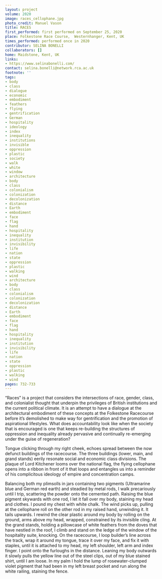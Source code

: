 ```yaml
---
layout: project
volume: 2020
image: races_cellophane.jpg
photo_credit: Manuel Vason
title: RACES
first_performed: first performed on September 25, 2020
place: Folkestone Race Course,  Westernhanger, Kent, UK
times_performed: performed once in 2020
contributor: SELINA BONELLI
collaborators: []
home: Maidstone, Kent, UK
links:
- https://www.selinabonelli.com/
contact: selina.bonelli@network.rca.ac.uk
footnote: ''
tags:
- body
- class
- dialogue
- economic
- embodiment
- feathers
- flying
- gentrification
- German
- hospitality
- ideology
- index
- inequality
- institutions
- invisible
- oppression
- plastic
- society
- walk
- white
- window
- architecture
- body
- class
- colonialism
- colonization
- decolonization
- distance
- Earth
- embodiment
- face
- flag
- hand
- hospitality
- inequality
- institution
- invisibility
- life
- nation
- state
- oppression
- plastic
- walking
- wind
- architecture
- body
- class
- colonialism
- colonization
- decolonization
- distance
- Earth
- embodiment
- face
- flag
- hand
- hospitality
- inequality
- institution
- invisibility
- life
- nation
- state
- oppression
- plastic
- walking
- wind
pages: 732-733
---
```


“Races” is a project that considers the intersections of race, gender, class, and colonialist thought that underpin the privileges of British institutions and the current political climate. It is an attempt to have a dialogue at the architectural embodiment of these concepts at the Folkestone Racecourse before it’s demolished to make way for gentrification and the promotion of aspirational lifestyles. What does accountability look like when the society that is encouraged is one that keeps re-building the structures of oppression and inequality already pervasive and continually re-emerging under the guise of regeneration? 

Tongue clicking through my right cheek, echoes spread between the now defunct buildings of the racecourse. The three buildings (lower, main, and grand stands) eerily resonate social and economic class divisions. The plaque of Lord Kitchener looms over the national flag, the flying cellophane opens into a ribbon in front of it that loops and entangles us into a reminder of his complicitous ideology of empire and concentration camps. 

Balancing both my plimsolls in jars containing two pigments (Ultramarine blue and German red earth) and steadied by metal rods, I walk precariously until I trip, scattering the powder onto the cemented path. Raising the blue pigment skywards with one rod, I let it fall over my body, staining my head and clothes. I pound my chest with white chalk. The wind picks up, pulling at the cellophane roll on the other rod in my raised hand, unwinding it. It tails upwards. I rewind the clear plastic around my body by rolling on the ground, arms above my head, wrapped, constrained by its invisible cling. At the grand stands, holding a pillowcase of white feathers from the doves that have nestled in the roof, I climb and stand on the ledge of the window of the hospitality suite, knocking. On the racecourse, I loop builder’s line across the track, wrap it around my tongue, trace it over my face, and fix it with staples, until it is attached to my head, my left shoulder, left arm and index finger. I point onto the furloughs in the distance. Leaning my body outwards it slowly pulls the yellow line out of the steel clips, out of my blue stained shirt, until I am loose. In my palm I hold the lump of rosewater-clumped violet pigment that had been in my left breast pocket and run along the white railing, staining the fence.